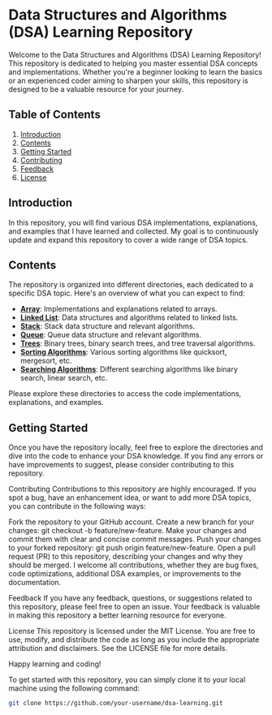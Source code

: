 # Data Structures and Algorithms (DSA) Learning Repository

Welcome to the Data Structures and Algorithms (DSA) Learning Repository! This repository is dedicated to helping you master essential DSA concepts and implementations. Whether you're a beginner looking to learn the basics or an experienced coder aiming to sharpen your skills, this repository is designed to be a valuable resource for your journey.

## Table of Contents

1. [Introduction](#introduction)
2. [Contents](#contents)
3. [Getting Started](#getting-started)
4. [Contributing](#contributing)
5. [Feedback](#feedback)
6. [License](#license)

## Introduction

In this repository, you will find various DSA implementations, explanations, and examples that I have learned and collected. My goal is to continuously update and expand this repository to cover a wide range of DSA topics.

## Contents

The repository is organized into different directories, each dedicated to a specific DSA topic. Here's an overview of what you can expect to find:

- **[Array](/array)**: Implementations and explanations related to arrays.
- **[Linked List](/linked-list)**: Data structures and algorithms related to linked lists.
- **[Stack](/stack)**: Stack data structure and relevant algorithms.
- **[Queue](/queue)**: Queue data structure and relevant algorithms.
- **[Trees](/trees)**: Binary trees, binary search trees, and tree traversal algorithms.
- **[Sorting Algorithms](/sorting-algorithms)**: Various sorting algorithms like quicksort, mergesort, etc.
- **[Searching Algorithms](/searching-algorithms)**: Different searching algorithms like binary search, linear search, etc.

Please explore these directories to access the code implementations, explanations, and examples.

## Getting Started
Once you have the repository locally, feel free to explore the directories and dive into the code to enhance your DSA knowledge. If you find any errors or have improvements to suggest, please consider contributing to this repository.

Contributing
Contributions to this repository are highly encouraged. If you spot a bug, have an enhancement idea, or want to add more DSA topics, you can contribute in the following ways:

Fork the repository to your GitHub account.
Create a new branch for your changes: git checkout -b feature/new-feature.
Make your changes and commit them with clear and concise commit messages.
Push your changes to your forked repository: git push origin feature/new-feature.
Open a pull request (PR) to this repository, describing your changes and why they should be merged.
I welcome all contributions, whether they are bug fixes, code optimizations, additional DSA examples, or improvements to the documentation.

Feedback
If you have any feedback, questions, or suggestions related to this repository, please feel free to open an issue. Your feedback is valuable in making this repository a better learning resource for everyone.

License
This repository is licensed under the MIT License. You are free to use, modify, and distribute the code as long as you include the appropriate attribution and disclaimers. See the LICENSE file for more details.

Happy learning and coding!

To get started with this repository, you can simply clone it to your local machine using the following command:

```bash
git clone https://github.com/your-username/dsa-learning.git
